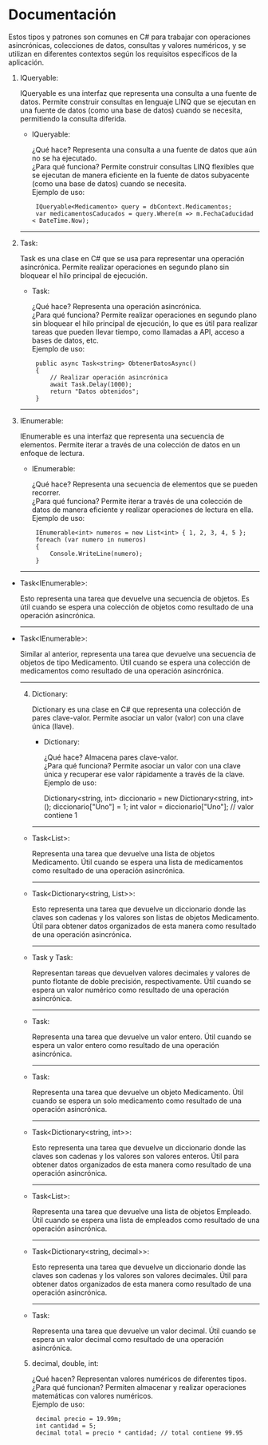 # Documentación

Estos tipos y patrones son comunes en C# para trabajar con operaciones asincrónicas, colecciones de datos, consultas y valores numéricos, y se utilizan en diferentes contextos según los requisitos específicos de la aplicación.

1. IQueryable:

    IQueryable es una interfaz que representa una consulta a una fuente de datos. Permite construir consultas en lenguaje LINQ que se ejecutan en una fuente de datos (como una base de datos) cuando se necesita, permitiendo la consulta diferida.

     - IQueryable:

        ¿Qué hace? Representa una consulta a una fuente de datos que aún no se ha ejecutado.  
        ¿Para qué funciona? Permite construir consultas LINQ flexibles que se ejecutan de manera eficiente en la fuente de datos subyacente (como una base de datos) cuando se necesita.  
        Ejemplo de uso:  

            IQueryable<Medicamento> query = dbContext.Medicamentos;
            var medicamentosCaducados = query.Where(m => m.FechaCaducidad < DateTime.Now);

    ---

2. Task:

    Task es una clase en C# que se usa para representar una operación asincrónica. Permite realizar operaciones en segundo plano sin bloquear el hilo principal de ejecución.

     - Task:

        ¿Qué hace? Representa una operación asincrónica.  
        ¿Para qué funciona? Permite realizar operaciones en segundo plano sin bloquear el hilo principal de ejecución, lo que es útil para realizar tareas que pueden llevar tiempo, como llamadas a API, acceso a bases de datos, etc.  
        Ejemplo de uso:  

            public async Task<string> ObtenerDatosAsync()
            {
                // Realizar operación asincrónica
                await Task.Delay(1000);
                return "Datos obtenidos";
            }

    ---
3. IEnumerable:

    IEnumerable es una interfaz que representa una secuencia de elementos. Permite iterar a través de una colección de datos en un enfoque de lectura.

     - IEnumerable:

        ¿Qué hace? Representa una secuencia de elementos que se pueden recorrer.  
        ¿Para qué funciona? Permite iterar a través de una colección de datos de manera eficiente y realizar operaciones de lectura en ella.
        Ejemplo de uso:  

            IEnumerable<int> numeros = new List<int> { 1, 2, 3, 4, 5 };
            foreach (var numero in numeros)
            {
                Console.WriteLine(numero);
            }
    ---
 - Task<IEnumerable<object>>:

    Esto representa una tarea que devuelve una secuencia de objetos. Es útil cuando se espera una colección de objetos como resultado de una operación asincrónica.
    
    ---

 - Task<IEnumerable<Medicamento>>:

    Similar al anterior, representa una tarea que devuelve una secuencia de objetos de tipo Medicamento. Útil cuando se espera una colección de medicamentos como resultado de una operación asincrónica.

    ---

4. Dictionary:

    Dictionary es una clase en C# que representa una colección de pares clave-valor. Permite asociar un valor (valor) con una clave única (llave).

     - Dictionary:

        ¿Qué hace? Almacena pares clave-valor.  
        ¿Para qué funciona? Permite asociar un valor con una clave única y recuperar ese valor rápidamente a través de la clave.  
        Ejemplo de uso:  

        Dictionary<string, int> diccionario = new Dictionary<string, int>();
        diccionario["Uno"] = 1;
        int valor = diccionario["Uno"]; // valor contiene 1
    ---

 - Task<List<Medicamento>>:

    Representa una tarea que devuelve una lista de objetos Medicamento. Útil cuando se espera una lista de medicamentos como resultado de una operación asincrónica.

    ---

 - Task<Dictionary<string, List<Medicamento>>>:

    Esto representa una tarea que devuelve un diccionario donde las claves son cadenas y los valores son listas de objetos Medicamento. Útil para obtener datos organizados de esta manera como resultado de una operación asincrónica.

    ---

 - Task<decimal> y Task<double>:

    Representan tareas que devuelven valores decimales y valores de punto flotante de doble precisión, respectivamente. Útil cuando se espera un valor numérico como resultado de una operación asincrónica.

    ---

 - Task<int>:

    Representa una tarea que devuelve un valor entero. Útil cuando se espera un valor entero como resultado de una operación asincrónica.

    ---

 - Task<Medicamento>:

    Representa una tarea que devuelve un objeto Medicamento. Útil cuando se espera un solo medicamento como resultado de una operación asincrónica.

    ---

 - Task<Dictionary<string, int>>:

    Esto representa una tarea que devuelve un diccionario donde las claves son cadenas y los valores son valores enteros. Útil para obtener datos organizados de esta manera como resultado de una operación asincrónica.

    ---

 - Task<List<Empleado>>:

    Representa una tarea que devuelve una lista de objetos Empleado. Útil cuando se espera una lista de empleados como resultado de una operación asincrónica.

    ---

 - Task<Dictionary<string, decimal>>:

    Esto representa una tarea que devuelve un diccionario donde las claves son cadenas y los valores son valores decimales. Útil para obtener datos organizados de esta manera como resultado de una operación asincrónica.

    ---

 - Task<decimal>:

    Representa una tarea que devuelve un valor decimal. Útil cuando se espera un valor decimal como resultado de una operación asincrónica.

5. decimal, double, int:

    ¿Qué hacen? Representan valores numéricos de diferentes tipos.  
    ¿Para qué funcionan? Permiten almacenar y realizar operaciones matemáticas con valores numéricos.  
    Ejemplo de uso:  

        decimal precio = 19.99m;
        int cantidad = 5;
        decimal total = precio * cantidad; // total contiene 99.95